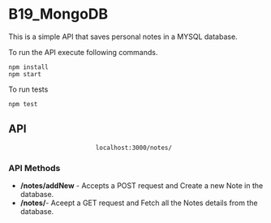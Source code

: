 # B19_MongoDB

This is a simple API that saves personal notes in a MYSQL database.

To run the API execute following commands.

```shell
npm install
npm start
```

To run tests

```shell
npm test
```
 
## API
                            localhost:3000/notes/

### API Methods

- **/notes/addNew** - Accepts a POST request and Create a new Note in the database.
- **/notes/**- Aceept a GET request and Fetch all the Notes details from the database.
